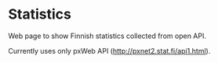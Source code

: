 Statistics
==========

Web page to show Finnish statistics collected from open API.

Currently uses only pxWeb API (http://pxnet2.stat.fi/api1.html).